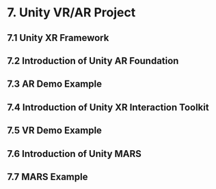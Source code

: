 # 7. Unity VR/AR Project

## 7.1 Unity XR Framework

## 7.2 Introduction of Unity AR Foundation

## 7.3 AR Demo Example

## 7.4 Introduction of Unity XR Interaction Toolkit

## 7.5 VR Demo Example

## 7.6 Introduction of Unity MARS

## 7.7 MARS Example
